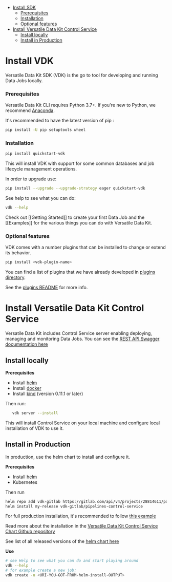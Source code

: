 - [Install SDK](#install-sdk)
    + [Prerequisites](#prerequisites)
    + [Installation](#installation)
    + [Optional features](#optional-features)
- [Install Versatile Data Kit Control Service](#install-versatile-data-kit-control-service)
  * [Install locally](#install-locally)
  * [Install in Production](#install-in-production)


<!-- <a href='http://ecotrust-canada.github.io/markdown-toc/'>Table of contents generated with markdown-toc</a> -->

# Install VDK

Versatile Data Kit SDK (VDK) is the go to tool for developing and running Data Jobs locally.

### Prerequisites
Versatile Data Kit CLI requires Python 3.7+. If you're new to Python, we recommend [Anaconda](https://docs.anaconda.com/anaconda/install/index.html).

It's recommended to have the latest version of pip : 
```bash
pip install -U pip setuptools wheel
```

### Installation


```bash
pip install quickstart-vdk
```
This will install VDK with support for some common databases and job lifecycle management operations.

In order to upgrade use: 
```bash
pip install --upgrade --upgrade-strategy eager quickstart-vdk
```

See help to see what you can do:
```bash
vdk --help
```
Check out [[Getting Started]] to create your first Data Job and the [[Examples]] for the various things you can do with Versatile Data Kit.

### Optional features 

VDK comes with a number plugins that can be installed to change or extend its behavior. 
```bash
pip install <vdk-plugin-name>
```
You can find a list of plugins that we have already developed in [plugins directory](https://github.com/vmware/versatile-data-kit/tree/main/projects/vdk-plugins).

See the [plugins README](https://github.com/vmware/versatile-data-kit/blob/main/projects/vdk-plugins/README.md) for more info.


# Install Versatile Data Kit Control Service

Versatile Data Kit includes Control Service server enabling deploying, managing and monitoring Data Jobs.
You can see the [REST API Swagger documentation here](https://app.swaggerhub.com/apis-docs/tozka/taurus-data-pipelines/1.0)

## Install locally  


**Prerequisites**

- Install [helm](https://helm.sh/docs/intro/install)
- Install [docker](https://docs.docker.com/get-docker)
- Install [kind](https://kind.sigs.k8s.io/docs/user/quick-start/#installation) (version 0.11.1 or later)

Then run:

```bash 
   vdk server --install 
```
This will install Control Service on your local machine and configure local installation of VDK to use it. 

## Install in Production

In production, use the helm chart to install and configure it. 

**Prerequisites**

- Install [helm](https://helm.sh/docs/intro/install)
- Kubernetes

Then run

```bash
helm repo add vdk-gitlab https://gitlab.com/api/v4/projects/28814611/packages/helm/stable
helm install my-release vdk-gitlab/pipelines-control-service 
```

For full production installation, it's recommended to follow [this example](https://github.com/vmware/versatile-data-kit/wiki/Install-VDK-Control-Service-with-custom-SDK)


Read more about the installation in the [Versatile Data Kit Control Service Chart Github repository](https://github.com/vmware/versatile-data-kit/tree/main/projects/control-service/projects/helm_charts/pipelines-control-service)

See list of all released versions of the [helm chart here](https://gitlab.com/vmware-analytics/versatile-data-kit-helm-registry/-/packages)

**Use**

```bash
# see Help to see what you can do and start playing around
vdk --help 
# for example create a new job:
vdk create -u <URI-YOU-GOT-FROM-helm-install-OUTPUT>
```


